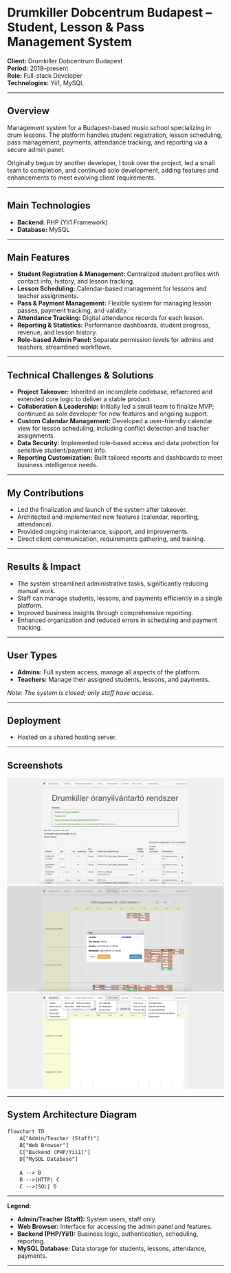 # Drumkiller Dobcentrum Budapest – Student, Lesson & Pass Management System

**Client:** Drumkiller Dobcentrum Budapest  
**Period:** 2018–present  
**Role:** Full-stack Developer  
**Technologies:** Yii1, MySQL   

---

## Overview

Management system for a Budapest-based music school specializing in drum lessons. The platform handles student registration, lesson scheduling, pass management, payments, attendance tracking, and reporting via a secure admin panel.

Originally begun by another developer, I took over the project, led a small team to completion, and continued solo development, adding features and enhancements to meet evolving client requirements.

---

## Main Technologies

- **Backend:** PHP (Yii1 Framework)
- **Database:** MySQL

---

## Main Features

- **Student Registration & Management:** Centralized student profiles with contact info, history, and lesson tracking.
- **Lesson Scheduling:** Calendar-based management for lessons and teacher assignments.
- **Pass & Payment Management:** Flexible system for managing lesson passes, payment tracking, and validity.
- **Attendance Tracking:** Digital attendance records for each lesson.
- **Reporting & Statistics:** Performance dashboards, student progress, revenue, and lesson history.
- **Role-based Admin Panel:** Separate permission levels for admins and teachers, streamlined workflows.

---

## Technical Challenges & Solutions

- **Project Takeover:** Inherited an incomplete codebase, refactored and extended core logic to deliver a stable product.
- **Collaboration & Leadership:** Initially led a small team to finalize MVP; continued as sole developer for new features and ongoing support.
- **Custom Calendar Management:** Developed a user-friendly calendar view for lesson scheduling, including conflict detection and teacher assignments.
- **Data Security:** Implemented role-based access and data protection for sensitive student/payment info.
- **Reporting Customization:** Built tailored reports and dashboards to meet business intelligence needs.

---

## My Contributions

- Led the finalization and launch of the system after takeover.
- Architected and implemented new features (calendar, reporting, attendance).
- Provided ongoing maintenance, support, and improvements.
- Direct client communication, requirements gathering, and training.

---

## Results & Impact

- The system streamlined administrative tasks, significantly reducing manual work.
- Staff can manage students, lessons, and payments efficiently in a single platform.
- Improved business insights through comprehensive reporting.
- Enhanced organization and reduced errors in scheduling and payment tracking.

---

## User Types

- **Admins:** Full system access, manage all aspects of the platform.
- **Teachers:** Manage their assigned students, lessons, and payments.

*Note: The system is closed; only staff have access.*

---

## Deployment

- Hosted on a shared hosting server.

---

## Screenshots

![Admin Panel – Index](../assets/drumkiller-index.png)
![Calendar Management](../assets/drumkiller-calendar.png)
![System Menus](../assets/drumkiller-menus.png)

---

## System Architecture Diagram

```mermaid
flowchart TD
    A["Admin/Teacher (Staff)"]
    B["Web Browser"]
    C["Backend (PHP/Yii1)"]
    D["MySQL Database"]

    A --> B
    B -->|HTTP| C
    C -->|SQL| D
```

---

**Legend:**
- **Admin/Teacher (Staff):** System users, staff only.
- **Web Browser:** Interface for accessing the admin panel and features.
- **Backend (PHP/Yii1):** Business logic, authentication, scheduling, reporting.
- **MySQL Database:** Data storage for students, lessons, attendance, payments.

---
